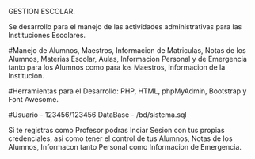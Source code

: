GESTION ESCOLAR.

Se desarrollo para el manejo de las actividades administrativas para las Instituciones Escolares.

#Manejo de Alumnos, Maestros, Informacion de Matriculas, Notas de los Alumnos, Materias Escolar, Aulas, Informacion Personal y 
 de Emergencia tanto para los Alumnos como para los Maestros, Informacion de la Institucion.

#Herramientas para el Desarrollo:
 PHP, HTML, phpMyAdmin, Bootstrap y Font Awesome.

#Usuario - 123456/123456 DataBase - /bd/sistema.sql
 
 Si te registras como Profesor podras Inciar Sesion con tus propias credenciales, asi como tener el control de tus Alumnos, Notas de 
 los Alumnos, Informacon tanto Personal como Informacion de Emergencia.


